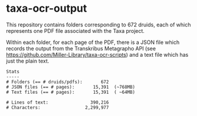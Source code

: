 # taxa-ocr-output

This repository contains folders corresponding to 672 druids, each of which represents one PDF file associated with the Taxa project.

Within each folder, for each page of the PDF, there is a JSON file which records the output from the Transkribus Metagrapho API (see https://github.com/Miller-Library/taxa-ocr-scripts) and a text file which has just the plain text.

```
Stats
-----
# Folders (== # druids/pdfs):       672  
# JSON files (== # pages):       15,391  (~768MB)
# Text files (== # pages):       15,391  ( ~64MB)

# Lines of text:                390,216
# Characters:                 2,299,977
```
